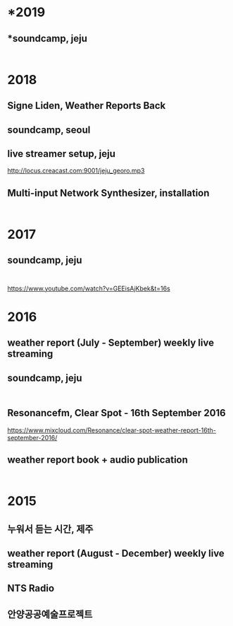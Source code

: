 # *2019<br>

## *soundcamp, jeju <br><br>

# 2018<br>

## Signe Liden, Weather Reports Back

## soundcamp, seoul<br>

## live streamer setup, jeju<br>
http://locus.creacast.com:9001/jeju_georo.mp3<br>

## Multi-input Network Synthesizer, installation<br><br> 

# 2017<br>

## soundcamp, jeju<br><br>

https://www.youtube.com/watch?v=GEEisAjKbek&t=16s

# 2016<br>

## weather report (July - September) weekly live streaming<br>

## soundcamp, jeju<br><br>

## Resonancefm, Clear Spot - 16th September 2016 <br>
https://www.mixcloud.com/Resonance/clear-spot-weather-report-16th-september-2016/

## weather report book + audio publication<br><br>

# 2015<br>

## 누워서 듣는 시간, 제주<br> 

## weather report (August - December) weekly live streaming<br>

## NTS Radio<br>

## 안양공공예술프로젝트 

